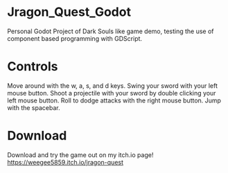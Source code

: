 # Jragon_Quest_Godot
Personal Godot Project of Dark Souls like game demo, testing the use of component based programming with GDScript.

# Controls
Move around with the w, a, s, and d keys.
Swing your sword with your left mouse button.
Shoot a projectile with your sword by double clicking your left mouse button.
Roll to dodge attacks with the right mouse button.
Jump with the spacebar.

# Download
Download and try the game out on my itch.io page!
https://weegee5859.itch.io/jragon-quest
